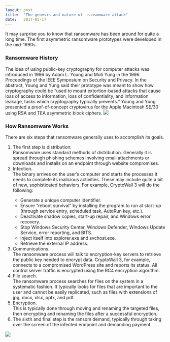 ```yaml
---
layout: post
title:  "The genesis and nature of  ransomware attack"
date:   2017-05-17
---
```


<p class="intro">
<span class="dropcap">I</span>t may surprise you to know that ransomware has been around for quite a long time. The first
asymmetric ransomware prototypes were developed in the mid-1990s. </p>

### Ransomware History
 The idea of using public-key
cryptography for computer attacks was introduced in 1996 by Adam L. Young and Moti Yung in the
1996 Proceedings of the IEEE Symposium on Security and Privacy. In the abstract, Young and Yung
said their prototype was meant to show how cryptography could be “used to mount extortion-based
attacks that cause loss of access to information, loss of confidentiality, and information leakage,
tasks which cryptography typically prevents.” Young and Yung presented a proof-of-concept
cryptovirus for the Apple Macintosh SE/30 using RSA and TEA asymmetric block ciphers.
<img class="aligncenter" src="/images/history.jpg" >

### How Ransomware Works
There are six steps that ransomware generally uses to accomplish its goals. 
<ol>
<li>The first step is distribution: </li>
Ransomware uses standard methods of distribution. Generally it is
spread through phishing schemes involving email attachments or downloads and installs on an
endpoint through website compromises. 
<li>Infection.</li> The binary arrives on the user’s computer and starts the processes
it needs to complete its malicious activities. These may include quite a bit of new, sophisticated
behaviors. For example, CryptoWall 3 will do the following:
<ul>
<li>Generate a unique computer identifier.</li>
<li>Ensure “reboot survival” by installing the program to run at start-up
(through service entry, scheduled task, AutoRun key, etc.).</li>
<li>Deactivate shadow copies, start-up repair, and Windows error recovery.</li>
<li> Stop Windows Security Center, Windows Defender, Windows Update Service, error
reporting, and BITS.</li>
<li> Inject itself into explorer.exe and svchost.exe.</li>
<li>Retrieve the external IP address.</li>
</ul>
<li>Communications.</li> The ransomware process will talk to encryption-key servers
to retrieve the public key needed to encrypt data. CryptoWall 3, for example, connects to a
compromised WordPress site and reports its status. All control server traffic is encrypted using the
RC4 encryption algorithm.
<li>File search.</li> The ransomware process searches for files on the system in a
systematic fashion. It typically looks for files that are important to the user and cannot be easily
replicated, such as files with extensions of jpg, docx, xlsx, pptx, and pdf.
<li>Encryption.</li> This is typically done through moving and renaming the targeted files,
then encrypting and renaming the files after a successful encryption.
<li>The sixth and final step is the ransom demand, typically through taking over the screen of the
infected endpoint and demanding payment.</li> 
</ol>
<img class="aligncenter" src="/images/howorks.jpg" >
